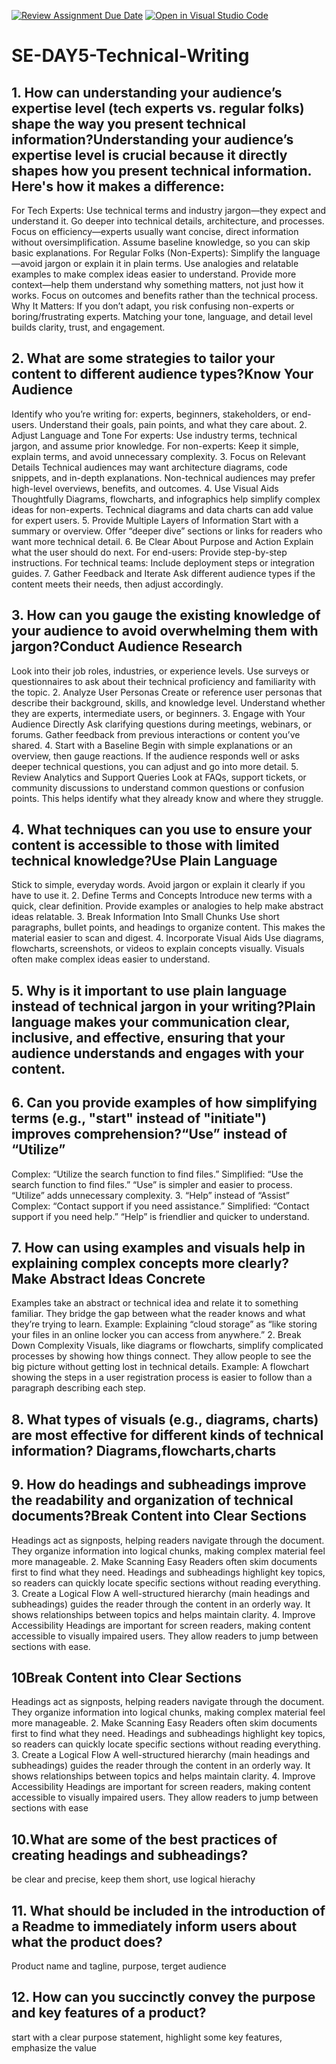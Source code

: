 [![Review Assignment Due Date](https://classroom.github.com/assets/deadline-readme-button-22041afd0340ce965d47ae6ef1cefeee28c7c493a6346c4f15d667ab976d596c.svg)](https://classroom.github.com/a/zsAR-pyY)
[![Open in Visual Studio Code](https://classroom.github.com/assets/open-in-vscode-2e0aaae1b6195c2367325f4f02e2d04e9abb55f0b24a779b69b11b9e10269abc.svg)](https://classroom.github.com/online_ide?assignment_repo_id=18610717&assignment_repo_type=AssignmentRepo)
# SE-DAY5-Technical-Writing
## 1. How can understanding your audience’s expertise level (tech experts vs. regular folks) shape the way you present technical information?Understanding your audience’s expertise level is crucial because it directly shapes how you present technical information. Here's how it makes a difference:

For Tech Experts:
Use technical terms and industry jargon—they expect and understand it.
Go deeper into technical details, architecture, and processes.
Focus on efficiency—experts usually want concise, direct information without oversimplification.
Assume baseline knowledge, so you can skip basic explanations.
For Regular Folks (Non-Experts):
Simplify the language—avoid jargon or explain it in plain terms.
Use analogies and relatable examples to make complex ideas easier to understand.
Provide more context—help them understand why something matters, not just how it works.
Focus on outcomes and benefits rather than the technical process.
Why It Matters:
If you don’t adapt, you risk confusing non-experts or boring/frustrating experts. Matching your tone, language, and detail level builds clarity, trust, and engagement.


## 2. What are some strategies to tailor your content to different audience types?Know Your Audience
Identify who you’re writing for: experts, beginners, stakeholders, or end-users.
Understand their goals, pain points, and what they care about.
2. Adjust Language and Tone
For experts: Use industry terms, technical jargon, and assume prior knowledge.
For non-experts: Keep it simple, explain terms, and avoid unnecessary complexity.
3. Focus on Relevant Details
Technical audiences may want architecture diagrams, code snippets, and in-depth explanations.
Non-technical audiences may prefer high-level overviews, benefits, and outcomes.
4. Use Visual Aids Thoughtfully
Diagrams, flowcharts, and infographics help simplify complex ideas for non-experts.
Technical diagrams and data charts can add value for expert users.
5. Provide Multiple Layers of Information
Start with a summary or overview.
Offer “deeper dive” sections or links for readers who want more technical detail.
6. Be Clear About Purpose and Action
Explain what the user should do next.
For end-users: Provide step-by-step instructions.
For technical teams: Include deployment steps or integration guides.
7. Gather Feedback and Iterate
Ask different audience types if the content meets their needs, then adjust accordingly.
## 3. How can you gauge the existing knowledge of your audience to avoid overwhelming them with jargon?Conduct Audience Research
Look into their job roles, industries, or experience levels.
Use surveys or questionnaires to ask about their technical proficiency and familiarity with the topic.
2. Analyze User Personas
Create or reference user personas that describe their background, skills, and knowledge level.
Understand whether they are experts, intermediate users, or beginners.
3. Engage with Your Audience Directly
Ask clarifying questions during meetings, webinars, or forums.
Gather feedback from previous interactions or content you’ve shared.
4. Start with a Baseline
Begin with simple explanations or an overview, then gauge reactions.
If the audience responds well or asks deeper technical questions, you can adjust and go into more detail.
5. Review Analytics and Support Queries
Look at FAQs, support tickets, or community discussions to understand common questions or confusion points.
This helps identify what they already know and where they struggle.
## 4. What techniques can you use to ensure your content is accessible to those with limited technical knowledge?Use Plain Language
Stick to simple, everyday words.
Avoid jargon or explain it clearly if you have to use it.
2. Define Terms and Concepts
Introduce new terms with a quick, clear definition.
Provide examples or analogies to help make abstract ideas relatable.
3. Break Information Into Small Chunks
Use short paragraphs, bullet points, and headings to organize content.
This makes the material easier to scan and digest.
4. Incorporate Visual Aids
Use diagrams, flowcharts, screenshots, or videos to explain concepts visually.
Visuals often make complex ideas easier to understand.
## 5. Why is it important to use plain language instead of technical jargon in your writing?Plain language makes your communication clear, inclusive, and effective, ensuring that your audience understands and engages with your content.
## 6. Can you provide examples of how simplifying terms (e.g., "start" instead of "initiate") improves comprehension?“Use” instead of “Utilize”
Complex: “Utilize the search function to find files.”
Simplified: “Use the search function to find files.”
 “Use” is simpler and easier to process. “Utilize” adds unnecessary complexity.
3. “Help” instead of “Assist”
Complex: “Contact support if you need assistance.”
Simplified: “Contact support if you need help.”
“Help” is friendlier and quicker to understand.
## 7. How can using examples and visuals help in explaining complex concepts more clearly? Make Abstract Ideas Concrete
Examples take an abstract or technical idea and relate it to something familiar.
They bridge the gap between what the reader knows and what they’re trying to learn.
Example: Explaining “cloud storage” as “like storing your files in an online locker you can access from anywhere.”
2. Break Down Complexity
Visuals, like diagrams or flowcharts, simplify complicated processes by showing how things connect.
They allow people to see the big picture without getting lost in technical details.
Example: A flowchart showing the steps in a user registration process is easier to follow than a paragraph describing each step.
## 8. What types of visuals (e.g., diagrams, charts) are most effective for different kinds of technical information? Diagrams,flowcharts,charts
## 9. How do headings and subheadings improve the readability and organization of technical documents?Break Content into Clear Sections
Headings act as signposts, helping readers navigate through the document.
They organize information into logical chunks, making complex material feel more manageable.
2. Make Scanning Easy
Readers often skim documents first to find what they need.
Headings and subheadings highlight key topics, so readers can quickly locate specific sections without reading everything.
3. Create a Logical Flow
A well-structured hierarchy (main headings and subheadings) guides the reader through the content in an orderly way.
It shows relationships between topics and helps maintain clarity.
4. Improve Accessibility
Headings are important for screen readers, making content accessible to visually impaired users.
They allow readers to jump between sections with ease.
## 10Break Content into Clear Sections
Headings act as signposts, helping readers navigate through the document.
They organize information into logical chunks, making complex material feel more manageable.
2. Make Scanning Easy
Readers often skim documents first to find what they need.
Headings and subheadings highlight key topics, so readers can quickly locate specific sections without reading everything.
3. Create a Logical Flow
A well-structured hierarchy (main headings and subheadings) guides the reader through the content in an orderly way.
It shows relationships between topics and helps maintain clarity.
4. Improve Accessibility
Headings are important for screen readers, making content accessible to visually impaired users.
They allow readers to jump between sections with ease
## 10.What are some of the best practices of creating headings and subheadings?
be clear and precise, keep them short, use logical hierachy
## 11. What should be included in the introduction of a Readme to immediately inform users about what the product does? 
Product name and tagline, purpose, terget audience
## 12. How can you succinctly convey the purpose and key features of a product?
start with a clear purpose statement, highlight some key features, emphasize the value
